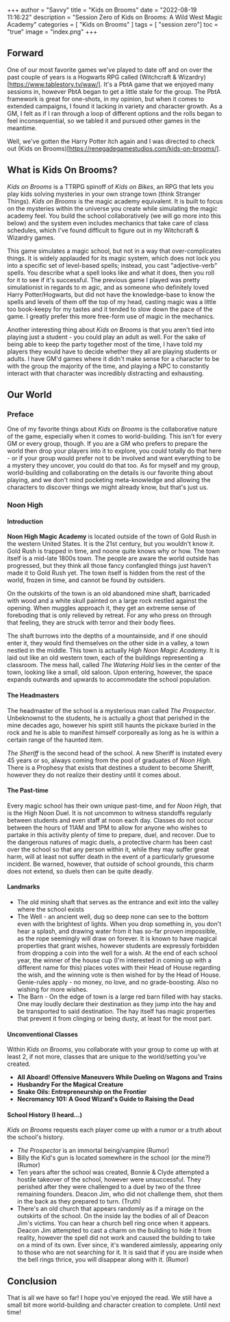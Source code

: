 +++
author = "Savvy"
title = "Kids on Brooms"
date = "2022-08-19 11:16:22"
description = "Session Zero of Kids on Brooms:  A Wild West Magic Academy"
categories = [
"Kids on Brooms"
]
tags = [
"session zero"]
toc = "true"
image = "index.png"
+++

## Forward
One of our most favorite games we've played to date off and on over the past couple of years is a Hogwarts RPG called (Witchcraft & Wizardry)[https://www.tablestory.tv/waw/]. It's a PbtA game that we enjoyed many sessions in, however PbtA began to get a little stale for the group. The PbtA framework is great for one-shots, in my opinion, but when it comes to extended campaigns, I found it lacking in variety and character growth. As a GM, I felt as if I ran through a loop of different options and the rolls began to feel inconsequential, so we tabled it and pursued other games in the meantime.

Well, we've gotten the Harry Potter itch again and I was directed to check out (Kids on Brooms)[https://renegadegamestudios.com/kids-on-brooms/].

##  What is Kids On Brooms?
*Kids on Brooms* is a TTRPG  spinoff of *Kids on Bikes*, an RPG that lets you play kids solving mysteries in your own strange town (think Stranger Things). *Kids on Brooms* is the magic academy equivalent. It is built to focus on the mysteries within the universe you create while simulating the magic academy feel. You build the school collaboratively (we will go more into this below) and the system even includes mechanics that take care of class schedules, which I've found difficult to figure out in my Witchcraft & Wizardry games.

This game simulates a magic school, but not in a way that over-complicates things. It is widely applauded for its magic system, which does not lock you into a specific set of level-based spells; instead, you cast "adjective-verb" spells. You describe what a spell looks like and what it does, then you roll for it to see if it's successful. The previous game I played was pretty simulationist in regards to m agic, and as someone who definitely loved Harry Potter/Hogwarts, but did not have the knowledge-base to know the spells and levels of them off the top of my head, casting magic was a little too book-keepy for my tastes and it tended to slow down the pace of the game. I greatly prefer this more free-form use of magic in the mechanics.

Another interesting thing about *Kids on Brooms* is that you aren't tied into playing just a student - you could play an adult as well. For the sake of being able to keep the party together most of the time, I have told my players they would have to decide whether they all are playing students or adults. I have GM'd games where it didn't make sense for a character to be with the group the majority of the time, and playing a NPC to constantly interact with that character was incredibly distracting and exhausting.

## Our World
### Preface
One of my favorite things about *Kids on Brooms* is the collaborative nature of the game, especially when it comes to world-building. This isn't for every GM or every group, though. If you are a GM who prefers to prepare the world then drop your players into it to explore, you could totally do that here - or if your group would prefer not to be involved and want everything to be a mystery they uncover, you could do that too. As for myself and my group, world-building and collaborating on the details is our favorite thing about playing, and we don't mind pocketing meta-knowledge and allowing the characters to discover things we might already know, but that's just us.

### Noon High
#### Introduction
**Noon High Magic Academy** is located outside of the town of Gold Rush in the western United States. It is the 21st century, but you wouldn't know it. Gold Rush is trapped in time, and noone quite knows why or how. The town itself is a mid-late 1800s town. The people are aware the world outside has progressed, but they think all those fancy confangled things just haven't made it to Gold Rush yet. The town itself is hidden from the rest of the world, frozen in time, and cannot be found by outsiders.

On the outskirts of the town is an old abandoned mine shaft, barricaded with wood and a white skull painted on a large rock nestled against the opening. When muggles approach it, they get an extreme sense of foreboding that is only relieved by retreat. For any who press on through that feeling, they are struck with terror and their body flees.

The shaft burrows into the depths of a mountainside, and if one should enter it, they would find themselves on the other side in a valley, a town nestled in the middle. This town is actually *High Noon Magic Academy.* It is laid out like an old western town, each of the buildings representing a classroom. The mess hall, called *The Watering Hold* lies in the center of the town, looking like a small, old saloon. Upon entering, however, the space expands outwards and upwards to accommodate the school population.

#### The Headmasters
The headmaster of the school is a mysterious man called *The Prospector*. Unbeknownst to the students, he is actually a ghost that perished in the mine decades ago, however his spirit still haunts the pickaxe buried in the rock and he is able to manifest himself corporeally as long as he is within a certain range of the haunted item. 

*The Sheriff* is the second head of the school. A new Sheriff is instated every 45 years or so, always coming from the pool of graduates of *Noon High*. There is a Prophesy that exists that destines a student to become Sheriff, however they do not realize their destiny until it comes about.

#### The Past-time
Every magic school has their own unique past-time, and for *Noon High*, that is the High Noon Duel. It is not uncommon to witness standoffs regularly between students and even staff at noon each day. Classes do not occur between the hours of 11AM and 1PM to allow for anyone who wishes to partake in this activity plenty of time to prepare, duel, and recover. Due to the dangerous natures of magic duels, a protective charm has been cast over the school so that any person within it, while they may suffer great harm, will at least not suffer death in the event of a particularly gruesome incident. Be warned, however, that outside of school grounds, this charm does not extend, so duels then can be quite deadly.

#### Landmarks
- The old mining shaft that serves as the entrance and exit into the valley where the school exists
- The Well - an ancient well, dug so deep none can see to the bottom even with the brightest of lights. When you drop something in, you don't hear a splash, and drawing water from it has so-far proven impossible, as the rope seemingly will draw on forever. It is known to have magical properties that grant wishes, however students are expressly forbidden from dropping a coin into the well for a wish. At the end of each school year, the winner of the house cup (I'm interested in coming up with a different name for this) places votes with their Head of House regarding the wish, and the winning vote is then wished for by the Head of House. Genie-rules apply - no money, no love, and no grade-boosting. Also no wishing for more wishes.
- The Barn - On the edge of town is a large red barn filled with hay stacks. One may loudly declare their destination as they jump into the hay and be transported to said destination. The hay itself has magic properties that prevent it from clinging or being dusty, at least for the most part.

#### Unconventional Classes
Within *Kids on Brooms*, you collaborate with your group to come up with at least 2, if not more, classes that are unique to the world/setting you've created.
- **All Aboard! Offensive Maneuvers While Dueling on Wagons and Trains**
- **Husbandry For the Magical Creature**
- **Snake Oils:  Entrepreneurship on the Frontier**
- **Necromancy 101: A Good Wizard's Guide to Raising the Dead**

#### School History (I heard...)
*Kids on Brooms* requests each player come up with a rumor or a truth about the school's history.
- *The Prospector* is an immortal being/vampire (Rumor)
- Billy the Kid's gun is located somewhere in the school (or the mine?) (Rumor)
- Ten years after the school was created, Bonnie & Clyde attempted a hostile takeover of the school, however were unsuccessful. They perished after they were challenged to a duel by two of the three remaining founders. Deacon Jim, who did not challenge them, shot them in the back as they prepared to turn. (Truth)
- There's an old church that appears randomly as if a mirage on the outskirts of the school. On the inside lay the bodies of all of Deacon Jim's victims. You can hear a church bell ring once when it appears. Deacon Jim attempted to cast a charm on the building to hide it from reality, however the spell did not work and caused the building to take on a mind of its own. Ever since, it's wandered aimlessly, appearing only to those who are not searching for it. It is said that if you are inside when the bell rings thrice, you will disappear along with it. (Rumor)

## Conclusion
That is all we have so far! I hope you've enjoyed the read. We still have a small bit more world-building and character creation to complete. Until next time!